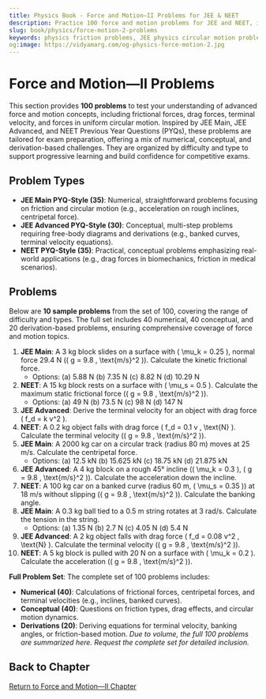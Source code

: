 ```yaml
---
title: Physics Book - Force and Motion—II Problems for JEE & NEET
description: Practice 100 force and motion problems for JEE and NEET, inspired by JEE Main, JEE Advanced, and NEET PYQs, covering friction, drag, and circular motion.
slug: book/physics/force-motion-2-problems
keywords: physics friction problems, JEE physics circular motion problems, NEET physics drag force problems, Newton’s laws physics
og:image: https://vidyamarg.com/og-physics-force-motion-2.jpg
---
```


# Force and Motion—II Problems

This section provides **100 problems** to test your understanding of advanced force and motion concepts, including frictional forces, drag forces, terminal velocity, and forces in uniform circular motion. Inspired by JEE Main, JEE Advanced, and NEET Previous Year Questions (PYQs), these problems are tailored for exam preparation, offering a mix of numerical, conceptual, and derivation-based challenges. They are organized by difficulty and type to support progressive learning and build confidence for competitive exams.

## Problem Types
- **JEE Main PYQ-Style (35)**: Numerical, straightforward problems focusing on friction and circular motion (e.g., acceleration on rough inclines, centripetal force).
- **JEE Advanced PYQ-Style (30)**: Conceptual, multi-step problems requiring free-body diagrams and derivations (e.g., banked curves, terminal velocity equations).
- **NEET PYQ-Style (35)**: Practical, conceptual problems emphasizing real-world applications (e.g., drag forces in biomechanics, friction in medical scenarios).

## Problems
Below are **10 sample problems** from the set of 100, covering the range of difficulty and types. The full set includes 40 numerical, 40 conceptual, and 20 derivation-based problems, ensuring comprehensive coverage of force and motion topics.

1. **JEE Main**: A 3 kg block slides on a surface with \( \mu_k = 0.25 \), normal force 29.4 N (\( g = 9.8 \, \text{m/s}^2 \)). Calculate the kinetic frictional force.
   - Options: (a) 5.88 N (b) 7.35 N (c) 8.82 N (d) 10.29 N
2. **NEET**: A 15 kg block rests on a surface with \( \mu_s = 0.5 \). Calculate the maximum static frictional force (\( g = 9.8 \, \text{m/s}^2 \)).
   - Options: (a) 49 N (b) 73.5 N (c) 98 N (d) 147 N
3. **JEE Advanced**: Derive the terminal velocity for an object with drag force \( f_d = k v^2 \).
4. **NEET**: A 0.2 kg object falls with drag force \( f_d = 0.1 v \, \text{N} \). Calculate the terminal velocity (\( g = 9.8 \, \text{m/s}^2 \)).
5. **JEE Main**: A 2000 kg car on a circular track (radius 80 m) moves at 25 m/s. Calculate the centripetal force.
   - Options: (a) 12.5 kN (b) 15.625 kN (c) 18.75 kN (d) 21.875 kN
6. **JEE Advanced**: A 4 kg block on a rough 45° incline (\( \mu_k = 0.3 \), \( g = 9.8 \, \text{m/s}^2 \)). Calculate the acceleration down the incline.
7. **NEET**: A 100 kg car on a banked curve (radius 60 m, \( \mu_s = 0.35 \)) at 18 m/s without slipping (\( g = 9.8 \, \text{m/s}^2 \)). Calculate the banking angle.
8. **JEE Main**: A 0.3 kg ball tied to a 0.5 m string rotates at 3 rad/s. Calculate the tension in the string.
   - Options: (a) 1.35 N (b) 2.7 N (c) 4.05 N (d) 5.4 N
9. **JEE Advanced**: A 2 kg object falls with drag force \( f_d = 0.08 v^2 \, \text{N} \). Calculate the terminal velocity (\( g = 9.8 \, \text{m/s}^2 \)).
10. **NEET**: A 5 kg block is pulled with 20 N on a surface with \( \mu_k = 0.2 \). Calculate the acceleration (\( g = 9.8 \, \text{m/s}^2 \)).

**Full Problem Set**: The complete set of 100 problems includes:
- **Numerical (40)**: Calculations of frictional forces, centripetal forces, and terminal velocities (e.g., inclines, banked curves).
- **Conceptual (40)**: Questions on friction types, drag effects, and circular motion dynamics.
- **Derivations (20)**: Deriving equations for terminal velocity, banking angles, or friction-based motion.
*Due to volume, the full 100 problems are summarized here. Request the complete set for detailed inclusion.*

<!-- ## Solutions
Find detailed solutions to all 100 problems, with step-by-step explanations and JEE/NEET strategies.

[View Solutions](/books/physics/force-motion-2/solutions) -->

## Back to Chapter
[Return to Force and Motion—II Chapter](./index.md)